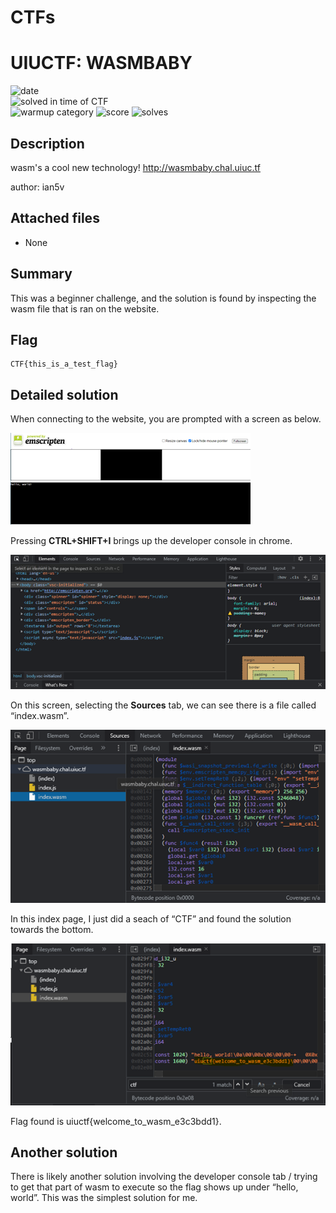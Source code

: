 # CTFs
# UIUCTF: WASMBABY

![date](https://img.shields.io/badge/date-08.01.2021-brightgreen.svg)  
![solved in time of CTF](https://img.shields.io/badge/solved-in%20time%20of%20CTF-brightgreen.svg)  
![warmup category](https://img.shields.io/badge/category-web-lightgrey.svg)
![score](https://img.shields.io/badge/score-50-blue.svg)
![solves](https://img.shields.io/badge/solves-347-brightgreen.svg)

## Description
wasm's a cool new technology! http://wasmbaby.chal.uiuc.tf

author: ian5v

## Attached files
- None

## Summary
This was a beginner challenge, and the solution is found by inspecting the wasm file that is ran on the website.

## Flag
```
CTF{this_is_a_test_flag}
```

## Detailed solution
When connecting to the website, you are prompted with a screen as below.

![Alt text](/UIUCTF2021/img/WASMBABY/1-root.png?raw=true "Root of Challenge Website")

Pressing **CTRL+SHIFT+I** brings up the developer console in chrome.

![Alt text](/UIUCTF2021/img/WASMBABY/2-dev-console.png?raw=true "Root of Challenge Website")

On this screen, selecting the **Sources** tab, we can see there is a file called “index.wasm”.

![Alt text](/UIUCTF2021/img/WASMBABY/3-Sources.png?raw=true "Root of Challenge Website")

In this index page, I just did a seach of “CTF” and found the solution towards the bottom.

![Alt text](/UIUCTF2021/img/WASMBABY/4-Flag.png?raw=true "Root of Challenge Website")

Flag found is uiuctf{welcome_to_wasm_e3c3bdd1}.

## Another solution
There is likely another solution involving the developer console tab / trying to get that part of wasm to execute so the flag shows up under “hello, world”. This was the simplest solution for me.
